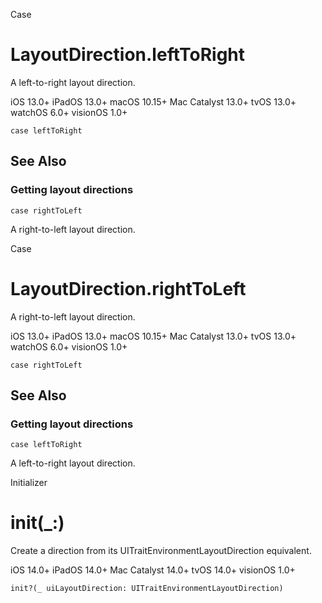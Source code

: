Case

# LayoutDirection.leftToRight

A left-to-right layout direction.

iOS 13.0+  iPadOS 13.0+  macOS 10.15+  Mac Catalyst 13.0+  tvOS 13.0+  watchOS
6.0+  visionOS 1.0+

    
    
    case leftToRight

## See Also

### Getting layout directions

`case rightToLeft`

A right-to-left layout direction.

Case

# LayoutDirection.rightToLeft

A right-to-left layout direction.

iOS 13.0+  iPadOS 13.0+  macOS 10.15+  Mac Catalyst 13.0+  tvOS 13.0+  watchOS
6.0+  visionOS 1.0+

    
    
    case rightToLeft

## See Also

### Getting layout directions

`case leftToRight`

A left-to-right layout direction.

Initializer

# init(_:)

Create a direction from its UITraitEnvironmentLayoutDirection equivalent.

iOS 14.0+  iPadOS 14.0+  Mac Catalyst 14.0+  tvOS 14.0+  visionOS 1.0+

    
    
    init?(_ uiLayoutDirection: UITraitEnvironmentLayoutDirection)


